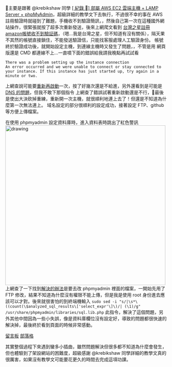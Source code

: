主要是跟著 @krebikshaw 同學 [[ 紀錄 ] 部屬 AWS EC2 雲端主機 + LAMP Server + phpMyAdmin](https://mtr04-note.coderbridge.io/2020/09/15/-%E7%B4%80%E9%8C%84-%08-%E9%83%A8%E5%B1%AC-aws-ec2-%E9%9B%B2%E7%AB%AF%E4%B8%BB%E6%A9%9F-/)，超級詳細的教學文下去執行，不過很不幸的事在 AWS 註冊驗證時就碰到了難題，手機收不到驗證簡訊，，然後自己第一次在這種國外網站操作，很緊張就按了超多次重新發送，後來上網爬文看到 [台灣之星註冊amazon帳號收不到驗証碼](https://www.ptt.cc/bbs/MobileComm/M.1594860626.A.14C.html)，（嗯...我是台灣之星，但不知道有沒有關係），隔天果不其然的帳號直接鎖住，不能發送驗證信，只能找客服處理人工驗證身份。
帳號終於驗證成功後，就開始設定主機，到連線主機時又發生了問題，，不管是用 網頁版還是 CMD 都連線不上...一直噴下面的錯誤給我請我晚點再試試看
```
There was a problem setting up the instance connection
An error occurred and we were unable to connect or stay connected to your instance. If this instance has just started up, try again in a minute or two.
```
上網查說可能要[重新再啟動](https://stackoverflow.com/questions/57646205/why-am-i-failing-to-connect-to-my-linux-instance)一次，按了好幾次還是不給進，另外還看到是可能是 [DNS 的問題](https://stackoverflow.com/questions/20252294/ssh-could-not-resolve-hostname-hostname-nodename-nor-servname-provided-or-n)，但我不敢下那個指令
上網查了錯誤試著重新啟動還是不行，最後是使出大決砍掉重練，重新開一次主機，就很順利地連上去了！但還是不知道為什麼第一次無法連上。
域名設定的部分很順利的設定成功，接著設定 FTP、github 等方便上傳檔案。

在使用 phpmyadmin 設定資料庫時，進入資料表時跳出了紅色警訊
<img src="https://2.bp.blogspot.com/-2d5ykm8Bz0A/W_Y7QfRVNDI/AAAAAAAABsY/onfDPDDK08w_v6RKYNn8Vs7yWUmr3lOUQCLcBGAs/s1600/0001.png" alt="drawing" width="500"/>
上網查了一下找到[解決的辦法](https://stackoverflow.com/questions/48001569/phpmyadmin-count-parameter-must-be-an-array-or-an-object-that-implements-co)是要去改 phpmyadmin 裡面的檔案，一開始先用了 FTP 修改，結果不知道為什麼沒有權限不能上傳，但是我是使用 root 身份進去應該可以才對。後來就很害怕的到終端機輸入 `sudo sed -i "s/|\s*\((count(\$analyzed_sql_results\['select_expr'\]\)/| (\1)/g" /usr/share/phpmyadmin/libraries/sql.lib.php` 此指令，解決了這個問題，另外其他中間因為一些小失誤，像是資料庫欄位沒有設定好，導致的問題都很快速的解決掉，最後終於看到頁面的時候非常感動。

[留言板](http://miahsuwork.tw/mtr04/comments/index.php)
[部落格](http://miahsuwork.tw/mtr04/blog/index.php)

其實整個過程下來遇到蠻多小插曲，雖然問題解決但很多都不知道為什麼會發生，但也體驗到了架設網站的困難度，超級感謝 @krebikshaw 同學詳細的教學文真的很厲害，如果沒有教學文可能要花更久的時間去完成這項功課。

